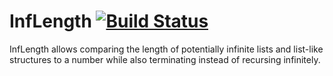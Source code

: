 InfLength [![Build Status](https://travis-ci.org/Purlox/InfLength.svg?branch=master)](https://travis-ci.org/Purlox/InfLength)
=========

InfLength allows comparing the length of potentially infinite lists and list-like structures to a number while also terminating instead of recursing infinitely.
